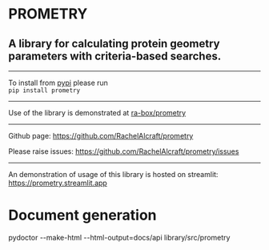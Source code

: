 # PROMETRY

## A library for calculating protein geometry parameters with criteria-based searches.

---

To install from [pypi](https://pypi.org/project/prometry/) please run  
```pip install prometry ```

---

Use of the library is demonstrated at [ra-box/prometry](https://ra-box.streamlit.app/prometry)

---

Github page: https://github.com/RachelAlcraft/prometry

Please raise issues: https://github.com/RachelAlcraft/prometry/issues

---

An demonstration of usage of this library is hosted on streamlit: https://prometry.streamlit.app

# Document generation
pydoctor --make-html --html-output=docs/api library/src/prometry




